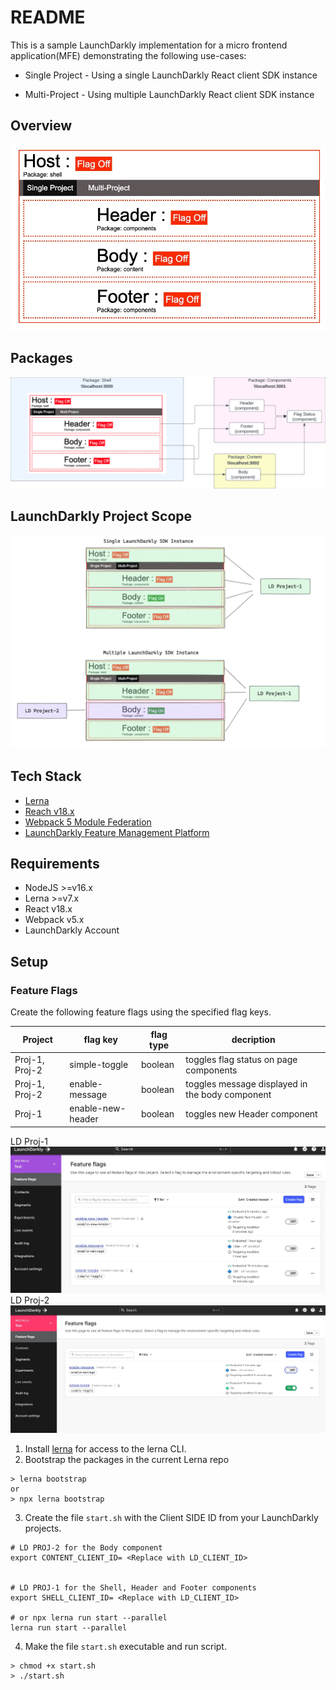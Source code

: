 # README
This is a sample LaunchDarkly implementation for a micro frontend application(MFE) demonstrating the following use-cases:
* Single Project -  Using a single LaunchDarkly React client SDK instance

* Multi-Project - Using multiple LaunchDarkly React client SDK instance

## Overview
![](./img/overview.jpg)

## Packages
![](./img/packages.jpg)

## LaunchDarkly Project Scope
![](./img/ld-projects.jpg)

## Tech Stack
* [Lerna](https://www.npmjs.com/package/lerna)
* [Reach v18.x](https://react.dev/blog/2022/03/29/react-v18)
* [Webpack 5 Module Federation](https://module-federation.github.io/)
* [LaunchDarkly Feature Management Platform](https://launchdarkly.com/)

## Requirements
* NodeJS  >=v16.x
* Lerna >=v7.x
* React v18.x
* Webpack v5.x
* LaunchDarkly Account


## Setup
### Feature Flags
Create the following feature flags using the specified flag keys.

| Project | flag key | flag type | decription|
|---|---|---|---|
|Proj-1, Proj-2|simple-toggle| boolean|toggles flag status on page components|
|Proj-1, Proj-2|enable-message| boolean|toggles message displayed in the body component|
|Proj-1|enable-new-header| boolean|toggles new Header component|

LD Proj-1
![Proj1](img/ldFlagDashboard1.jpg)
LD Proj-2
![Proj2](img/ldFlagDashboard2.jpg)


>
1. Install [lerna](https://www.npmjs.com/package/lerna) for access to the lerna CLI.
2. Bootstrap the packages in the current Lerna repo

```
> lerna bootstrap 
or 
> npx lerna bootstrap
```

3. Create the file `start.sh` with the Client SIDE ID  from your LaunchDarkly projects.
   
 ```
# LD PROJ-2 for the Body component
export CONTENT_CLIENT_ID= <Replace with LD_CLIENT_ID>


# LD PROJ-1 for the Shell, Header and Footer components
export SHELL_CLIENT_ID= <Replace with LD_CLIENT_ID>

# or npx lerna run start --parallel
lerna run start --parallel

```

4. Make the file `start.sh` executable and run script.
   
```
> chmod +x start.sh
> ./start.sh
```

